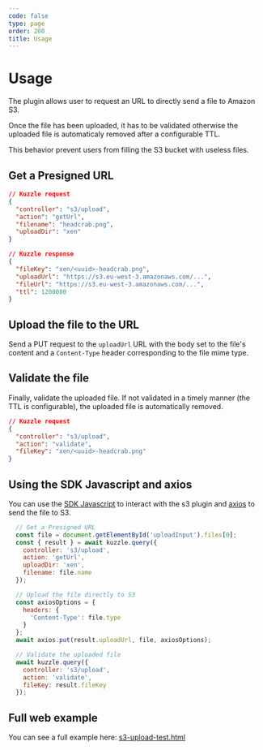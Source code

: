 ```yaml
---
code: false
type: page
order: 200
title: Usage
---
```


# Usage

The plugin allows user to request an URL to directly send a file to Amazon S3.  

Once the file has been uploaded, it has to be validated otherwise the uploaded file is automaticaly removed after a configurable TTL.  

This behavior prevent users from filling the S3 bucket with useless files.  

## Get a Presigned URL

```json
// Kuzzle request
{
  "controller": "s3/upload",
  "action": "getUrl",
  "filename": "headcrab.png",
  "uploadDir": "xen"
}

// Kuzzle response
{
  "fileKey": "xen/<uuid>-headcrab.png",
  "uploadUrl": "https://s3.eu-west-3.amazonaws.com/...",
  "fileUrl": "https://s3.eu-west-3.amazonaws.com/...",
  "ttl": 1200000
}
```

## Upload the file to the URL

Send a PUT request to the `uploadUrl` URL with the body set to the file's content and a `Content-Type` header corresponding to the file mime type.  

## Validate the file

Finally, validate the uploaded file. If not validated in a timely manner (the TTL is configurable), the uploaded file is automatically removed.

```json
// Kuzzle request
{
  "controller": "s3/upload",
  "action": "validate",
  "fileKey": "xen/<uuid>-headcrab.png"
}
```

## Using the SDK Javascript and axios

You can use the [SDK Javascript](/sdk/js/6) to interact with the s3 plugin and [axios](https://github.com/axios/axios) to send the file to S3.

```js
  // Get a Presigned URL
  const file = document.getElementById('uploadInput').files[0];
  const { result } = await kuzzle.query({
    controller: 's3/upload',
    action: 'getUrl',
    uploadDir: 'xen',
    filename: file.name
  });

  // Upload the file directly to S3
  const axiosOptions = {
    headers: {
      'Content-Type': file.type
    }
  };
  await axios.put(result.uploadUrl, file, axiosOptions);

  // Validate the uploaded file
  await kuzzle.query({
    controller: 's3/upload',
    action: 'validate',
    fileKey: result.fileKey
  });
```

## Full web example

You can see a full example here: [s3-upload-test.html](https://github.com/kuzzleio/kuzzle-plugin-s3/blob/master/test/s3-upload-test.html)